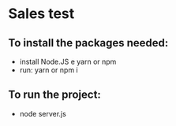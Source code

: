 # Sales test

## To install the packages needed:
- install Node.JS e yarn or npm
- run: yarn or npm i

## To run the project:
- node server.js